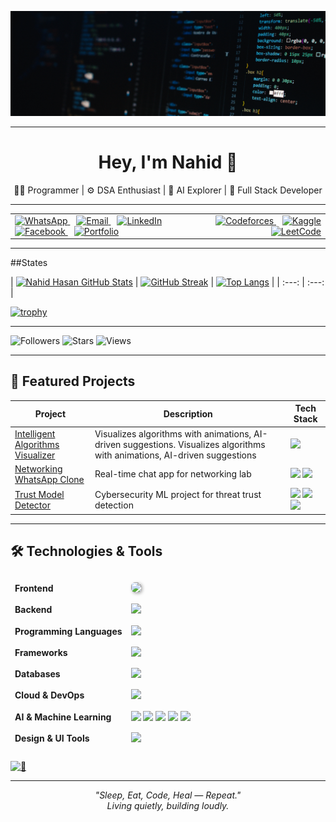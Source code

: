 ![](Cover%20Pic.png)

---

<h1 align="center">Hey, I'm Nahid 👋</h1>

<p align="center">
  👨‍💻 Programmer | ⚙️ DSA Enthusiast | 🤖 AI Explorer | 🧱 Full Stack Developer  
</p>

---

<!-- GitHub-friendly navbar style -->
<!-- Long navbar imitation with icons only -->
<!-- 💻 Profile Navbar Layout -->
<table width="100%">
  <tr>
    <!-- 🔗 Left Side: Social Links -->
    <td align="left">
      <a href="https://wa.me/your-number" target="_blank" style="margin-right: 10px;">
        <img src="https://img.icons8.com/color/32/whatsapp--v1.png" alt="WhatsApp" />
      </a>
      <a href="mailto:your@email.com" target="_blank" style="margin-right: 10px;">
        <img src="https://img.icons8.com/fluency/32/new-post.png" alt="Email" />
      </a>
      <a href="https://linkedin.com/in/your-id" target="_blank" style="margin-right: 10px;">
        <img src="https://img.icons8.com/color/32/linkedin.png" alt="LinkedIn" />
      </a>
      <a href="https://facebook.com/your-id" target="_blank" style="margin-right: 10px;">
        <img src="https://img.icons8.com/color/32/facebook.png" alt="Facebook" />
      </a>
      <a href="https://your-portfolio.com" target="_blank" style="margin-right: 10px;">
        <img src="https://img.icons8.com/external-tal-revivo-color-tal-revivo/32/external-portfolio-web-and-mobile-application-development-color-tal-revivo.png" alt="Portfolio" />
      </a>
    </td>
    <!-- 👨‍💻 Right Side: Coding Platforms -->
    <td align="right">
      <a href="https://codeforces.com/profile/your-id" target="_blank" style="margin-left: 10px;">
        <img src="https://img.icons8.com/external-tal-revivo-color-tal-revivo/32/external-codeforces-programming-competitions-and-contests-programming-platform-color-tal-revivo.png" alt="Codeforces" />
      </a>
      <a href="https://kaggle.com/your-id" target="_blank" style="margin-left: 10px;">
        <img src="https://img.icons8.com/color/32/kaggle.png" alt="Kaggle" />
      </a>
      <a href="https://leetcode.com/your-id" target="_blank" style="margin-left: 10px;">
        <img src="https://img.icons8.com/external-tal-revivo-color-tal-revivo/32/external-level-up-your-coding-skills-and-quickly-land-a-job-logo-color-tal-revivo.png" alt="LeetCode" />
      </a>
    </td>
  </tr>
</table>




---


##States

<!-- 🧠 GitHub Stats and Streaks -->
| [![Nahid Hasan GitHub Stats](https://github-readme-stats.vercel.app/api?username=nahiiiiid&show_icons=true&theme=ayu-mirage&count_private=true)](https://github.com/nahiiiiid) | [![GitHub Streak](https://github-readme-streak-stats.herokuapp.com/?user=nahiiiiid&theme=ayu-mirage)](https://github.com/nahiiiiid) | [![Top Langs](https://github-readme-stats.vercel.app/api/top-langs/?username=nahiiiiid&layout=compact&theme=ayu-mirage)](https://github.com/nahiiiiid) |
| :---: | :---: |


<!-- 🏆 GitHub Trophy Cabinet -->
[![trophy](https://github-profile-trophy.vercel.app/?username=nahiiiiid&theme=darkhub&margin-w=15&no-frame=true)](https://github.com/nahiiiiid)


---

![Followers](https://img.shields.io/github/followers/nahiiiiid?label=Follow&style=social)
![Stars](https://img.shields.io/github/stars/nahiiiiid?style=social)
![Views](https://komarev.com/ghpvc/?username=nahiiiiid&label=Profile%20views&color=blue&style=flat)

---

## 🚀 Featured Projects

| Project | Description | Tech Stack |
|--------|-------------|------------|
| [Intelligent Algorithms Visualizer](https://github.com/nahiiiiid/Intelligent-Algorithm-Visualizer) | Visualizes algorithms with animations, AI-driven suggestions. Visualizes algorithms with animations, AI-driven suggestions | <img src="https://skillicons.dev/icons?i=html,css,js,python" height="20"/> |
| [Networking WhatsApp Clone](https://github.com/nahiiiiid/networking-chat-app) | Real-time chat app for networking lab | <img src="https://skillicons.dev/icons?i=python" height="20"/> <img src="https://img.shields.io/badge/Socket.IO-010101?style=flat&logo=socket.io&logoColor=white" height="20"/> |
| [Trust Model Detector](https://github.com/nahiiiiid/trust-model-intel) | Cybersecurity ML project for threat trust detection | <img src="https://skillicons.dev/icons?i=python" height="20"/> <img src="https://img.shields.io/badge/Scikit--Learn-F7931E?style=flat&logo=scikit-learn&logoColor=white" height="20"/> <img src="https://img.shields.io/badge/ML-6B57FF?style=flat&logo=ml&logoColor=white" height="20"/> |


---


## 🛠 Technologies & Tools

<table style="border-collapse: separate; border-spacing: 0 10px;">
  <tr style="border-bottom: 1px solid #ccc;">
    <td><strong>Frontend</strong></td>
    <td>
      <img src="https://skillicons.dev/icons?i=html,css,js,ts,bootstrap,materialui,sass,tailwind,react,nextjs,vite,astro,redux" style="height:28px; box-shadow: 2px 2px 5px #aaa; border-radius: 6px;" />
    </td>
  </tr>
  <tr>
    <td><strong>Backend</strong></td>
    <td>
      <img src="https://skillicons.dev/icons?i=nodejs,express,nestjs,jest" style="height:28px;" />
    </td>
  </tr>
  <tr>
    <td><strong>Programming Languages</strong></td>
    <td>
      <img src="https://skillicons.dev/icons?i=js,ts,python,md" style="height:28px;" />
    </td>
  </tr>
  <tr>
    <td><strong>Frameworks</strong></td>
    <td>
      <img src="https://skillicons.dev/icons?i=django,graphql" style="height:28px;" />
    </td>
  </tr>
  <tr>
    <td><strong>Databases</strong></td>
    <td>
      <img src="https://skillicons.dev/icons?i=postgres,mysql,mongodb,supabase" style="height:28px;" />
    </td>
  </tr>
  <tr>
    <td><strong>Cloud & DevOps</strong></td>
    <td>
      <img src="https://skillicons.dev/icons?i=docker,git,linux,vscode,postman" style="height:28px;" />
    </td>
  </tr>
  <tr>
    <td><strong>AI & Machine Learning</strong></td>
    <td>
      <img src="https://skillicons.dev/icons?i=python" style="height:28px;" />
      <img src="https://img.shields.io/badge/Numpy-013243?style=for-the-badge&logo=numpy&logoColor=white" style="height:28px;" />
      <img src="https://img.shields.io/badge/Pandas-150458?style=for-the-badge&logo=pandas&logoColor=white" style="height:28px;" />
      <img src="https://img.shields.io/badge/Scikit--Learn-F7931E?style=for-the-badge&logo=scikit-learn&logoColor=white" style="height:28px;" />
      <img src="https://img.shields.io/badge/TensorFlow-FF6F00?style=for-the-badge&logo=tensorflow&logoColor=white" style="height:28px;" />
    </td>
  </tr>
  <tr>
    <td><strong>Design & UI Tools</strong></td>
    <td>
      <img src="https://skillicons.dev/icons?i=figma" style="height:28px;" />
    </td>
  </tr>
</table>

[<img width="100%" height="1" alt="🦑" src="https://gist.githubusercontent.com/lowlighter/3c6eaedf50273adfb7a510822672f570/raw/placeholder.svg">](#)


---




<p align="center">
  <i>"Sleep, Eat, Code, Heal — Repeat."</i><br>
  <i>Living quietly, building loudly.</i>
</p>








